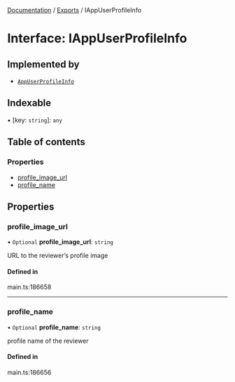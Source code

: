 [Documentation](../README.md) / [Exports](../modules.md) / IAppUserProfileInfo

# Interface: IAppUserProfileInfo

## Implemented by

- [`AppUserProfileInfo`](../classes/AppUserProfileInfo.md)

## Indexable

▪ [key: `string`]: `any`

## Table of contents

### Properties

- [profile\_image\_url](IAppUserProfileInfo.md#profile_image_url)
- [profile\_name](IAppUserProfileInfo.md#profile_name)

## Properties

### profile\_image\_url

• `Optional` **profile\_image\_url**: `string`

URL to the reviewer’s profile image

#### Defined in

main.ts:186658

___

### profile\_name

• `Optional` **profile\_name**: `string`

profile name of the reviewer

#### Defined in

main.ts:186656
